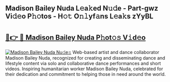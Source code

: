 ## Madison Bailey Nuda L𝚎a𝚔ed N𝚞𝚍e - Part-gwz Vi𝚍𝚎o P𝚑𝚘tos - H𝚘𝚝 O𝚗𝚕yf𝚊ns L𝚎a𝚔s zYyBL

# <h2><a href="http://kf671mq.oniu.top/?m=Madison+Bailey+Nuda">🔗👉 🔴 Madison Bailey Nuda P𝚑ot𝚘𝚜 V𝚒d𝚎o</a></h2>

[![Madison Bailey Nuda Nu𝚍e𝚜](https://i.imgur.com/0qMVB7G.gif)](http://kf671mq.oniu.top/?m=Madison+Bailey+Nuda)
Web-based artist and dance collaborator Madison Bailey Nuda, recognized for creating and disseminating dance and lifestyle content via solo and collaborative dance performances and short videos. Inspiring humanitarian worker Madison Bailey Nuda, celebrated for their dedication and commitment to helping those in need around the world.  
